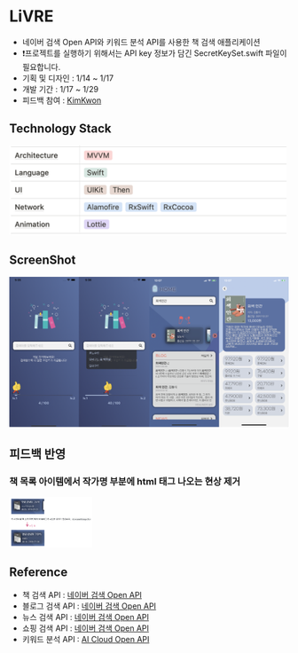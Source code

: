 # LiVRE
* 네이버 검색 Open API와 키워드 분석 API를 사용한 책 검색 애플리케이션
* ❗️프로젝트를 실행하기 위해서는 API key 정보가 담긴 SecretKeySet.swift 파일이 필요합니다.
* 기획 및 디자인 : 1/14 ~ 1/17
* 개발 기간 : 1/17 ~ 1/29
* 피드백 참여 : [KimKwon](https://github.com/KimKwon)

## Technology Stack
<img src="./image/tech-stack.png" width=500 />

## ScreenShot
<img src="./image/main-screenshot.png" width=900 />

## 피드백 반영
### 책 목록 아이템에서 작가명 부분에 html 태그 나오는 현상 제거
<img src="./image/feedback1.png" width=150 />


## Reference
* 책 검색 API : [네이버 검색 Open API](https://developers.naver.com/docs/search/book/)
* 블로그 검색 API : [네이버 검색 Open API](https://developers.naver.com/docs/search/blog/)
* 뉴스 검색 API : [네이버 검색 Open API](https://developers.naver.com/docs/search/news/)
* 쇼핑 검색 API : [네이버 검색 Open API](https://developers.naver.com/docs/search/shopping/)
* 키워드 분석 API : [AI Cloud Open API](https://www.saltlux.ai/)
